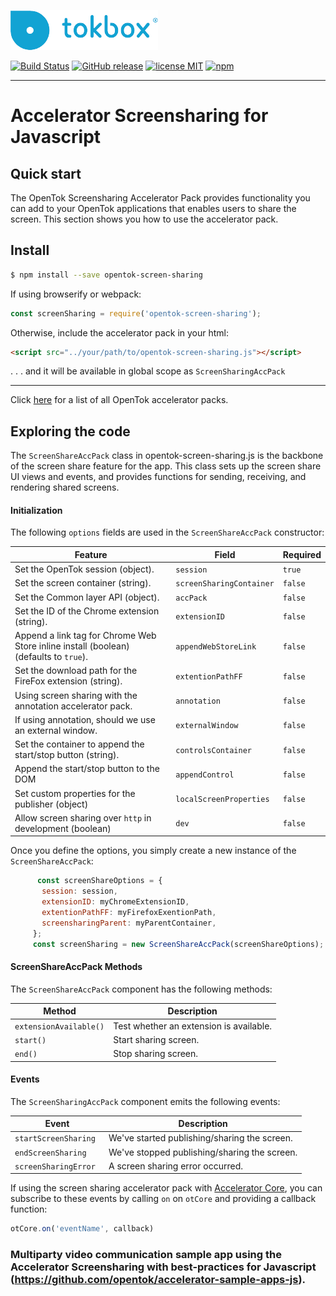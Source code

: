 ![logo](tokbox-logo.png)


[![Build Status](https://travis-ci.org/opentok/accelerator-screen-sharing-js.svg?branch=master)](https://travis-ci.org/opentok/accelerator-screen-sharing-js)
[![GitHub release](https://img.shields.io/github/release/opentok/accelerator-screen-sharing-js.svg)](./README.md)
[![license MIT](https://img.shields.io/github/license/mashape/apistatus.svg)](./.github/LICENSE)
[![npm](https://img.shields.io/npm/v/opentok-screen-sharing.svg)](https://www.npmjs.com/package/opentok-screen-sharing)

-------

# Accelerator Screensharing for Javascript<br/>


## Quick start

The OpenTok Screensharing Accelerator Pack provides functionality you can add to your OpenTok applications that enables users to share the screen. This section shows you how to use the accelerator pack.

## Install

```bash
$ npm install --save opentok-screen-sharing
```
If using browserify or webpack:

```javascript
const screenSharing = require('opentok-screen-sharing');
```

Otherwise, include the accelerator pack in your html:

```html
<script src="../your/path/to/opentok-screen-sharing.js"></script>
```
 . . . and it will be available in global scope as `ScreenSharingAccPack`

-----------------

Click [here](https://www.npmjs.com/search?q=opentok-acc-pack) for a list of all OpenTok accelerator packs.

## Exploring the code

The `ScreenShareAccPack` class in opentok-screen-sharing.js is the backbone of the screen share feature for the app.
This class sets up the screen share UI views and events, and provides functions for sending, receiving, and rendering shared screens.

#### Initialization

The following `options` fields are used in the `ScreenShareAccPack` constructor:<br/>

 Feature        | Field  | Required
 ------------- | ------------- | ------------
Set the OpenTok session  (object).| `session` |`true`
Set the screen container (string). | `screenSharingContainer`  |`false`
Set the Common layer API (object). | `accPack` |`false`
Set the ID of the Chrome extension (string). | `extensionID` |`false`
Append a link tag for Chrome Web Store inline install (boolean) (defaults to `true`). | `appendWebStoreLink` |`false`
Set the download path for the FireFox extension (string). | `extentionPathFF` |`false`
Using screen sharing with the annotation accelerator pack.| `annotation` |`false`
If using annotation, should we use an external window.| `externalWindow` |`false`
Set the container to append the start/stop button (string).| `controlsContainer` |`false`
Append the start/stop button to the DOM| `appendControl` |`false`
Set custom properties for the publisher (object)| `localScreenProperties`|`false`
Allow screen sharing over `http` in development (boolean)| `dev`|`false`

Once you define the options, you simply create a new instance of the  `ScreenShareAccPack`:

```javascript
      const screenShareOptions = {
       session: session,
       extensionID: myChromeExtensionID,
       extentionPathFF: myFirefoxExentionPath,
       screensharingParent: myParentContainer,
     };
     const screenSharing = new ScreenShareAccPack(screenShareOptions);
```

#### ScreenShareAccPack Methods

The `ScreenShareAccPack` component has the following methods:

| Method        | Description  |
| ------------- | ------------- |
| `extensionAvailable()` |  Test whether an extension is available.  |
| `start()` | Start sharing screen.  |
| `end()` | Stop sharing screen.  |

#### Events

The `ScreenSharingAccPack` component emits the following events:

 Event        | Description
 ------------- | -------------
 `startScreenSharing ` | We've started publishing/sharing the screen.
 `endScreenSharing ` | We've stopped publishing/sharing the screen.
 `screenSharingError ` | A screen sharing error occurred.

If using the screen sharing accelerator pack with [Accelerator Core](https://github.com/opentok/accelerator-core-js), you can subscribe to these events by calling `on` on  `otCore` and providing a callback function:

```javascript
otCore.on('eventName', callback)
```

### Multiparty video communication sample app using the Accelerator Screensharing with best-practices for Javascript (https://github.com/opentok/accelerator-sample-apps-js).
